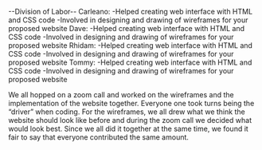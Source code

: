--Division of Labor--
Carleano:
  -Helped creating web interface with HTML and CSS code
  -Involved in designing and drawing of wireframes for your proposed website
Dave:
  -Helped creating web interface with HTML and CSS code
  -Involved in designing and drawing of wireframes for your proposed website
Rhidam:
  -Helped creating web interface with HTML and CSS code
  -Involved in designing and drawing of wireframes for your proposed website
Tommy:
  -Helped creating web interface with HTML and CSS code
  -Involved in designing and drawing of wireframes for your proposed website


We all hopped on a zoom call and worked on the wireframes and the implementation of the website together. Everyone one took turns being the “driver” when coding. For
the wireframes, we all drew what we think the website should look like before and during the zoom call we decided what would look best. Since we all did it together at
the same time, we found it fair to say that everyone contributed the same amount.
